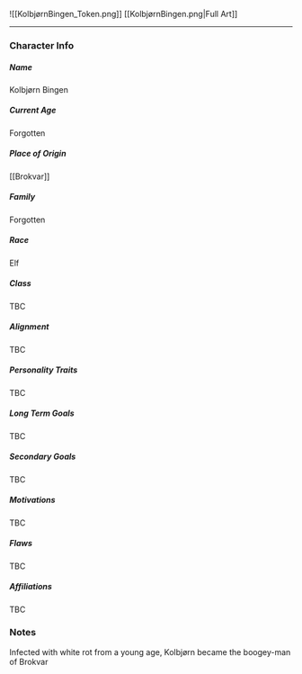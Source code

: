 ![[KolbjørnBingen_Token.png]]
[[KolbjørnBingen.png|Full Art]]

---
### Character Info

##### Name 
Kolbjørn Bingen

##### Current Age
Forgotten

##### Place of Origin
[[Brokvar]]

##### Family
Forgotten

##### Race
Elf

##### Class
TBC

##### Alignment
TBC

##### Personality Traits
TBC

##### Long Term Goals
TBC

##### Secondary Goals
TBC

##### Motivations
TBC

##### Flaws
TBC

##### Affiliations
TBC

### Notes
Infected with white rot from a young age, Kolbjørn became the boogey-man of Brokvar 